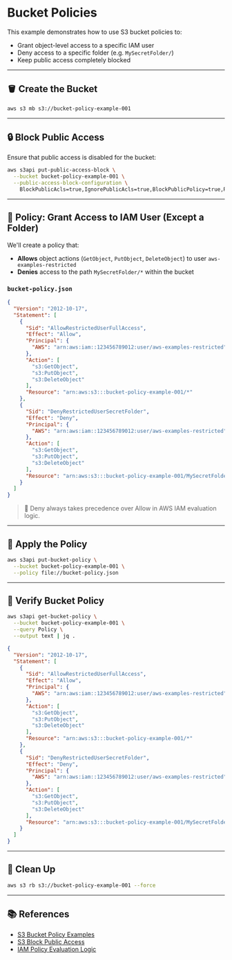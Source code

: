 # Bucket Policies

This example demonstrates how to use S3 bucket policies to:

- Grant object-level access to a specific IAM user
- Deny access to a specific folder (e.g. `MySecretFolder/`)
- Keep public access completely blocked

---

## 🪣 Create the Bucket

```sh
aws s3 mb s3://bucket-policy-example-001
````

---

## 🔒 Block Public Access

Ensure that public access is disabled for the bucket:

```sh
aws s3api put-public-access-block \
  --bucket bucket-policy-example-001 \
  --public-access-block-configuration \
    BlockPublicAcls=true,IgnorePublicAcls=true,BlockPublicPolicy=true,RestrictPublicBuckets=true
```

---

## 👤 Policy: Grant Access to IAM User (Except a Folder)

We'll create a policy that:

* **Allows** object actions (`GetObject`, `PutObject`, `DeleteObject`) to user `aws-examples-restricted`
* **Denies** access to the path `MySecretFolder/*` within the bucket

### `bucket-policy.json`

```json
{
  "Version": "2012-10-17",
  "Statement": [
    {
      "Sid": "AllowRestrictedUserFullAccess",
      "Effect": "Allow",
      "Principal": {
        "AWS": "arn:aws:iam::123456789012:user/aws-examples-restricted"
      },
      "Action": [
        "s3:GetObject",
        "s3:PutObject",
        "s3:DeleteObject"
      ],
      "Resource": "arn:aws:s3:::bucket-policy-example-001/*"
    },
    {
      "Sid": "DenyRestrictedUserSecretFolder",
      "Effect": "Deny",
      "Principal": {
        "AWS": "arn:aws:iam::123456789012:user/aws-examples-restricted"
      },
      "Action": [
        "s3:GetObject",
        "s3:PutObject",
        "s3:DeleteObject"
      ],
      "Resource": "arn:aws:s3:::bucket-policy-example-001/MySecretFolder/*"
    }
  ]
}
```

> 📌 Deny always takes precedence over Allow in AWS IAM evaluation logic.

---

## 🚀 Apply the Policy

```sh
aws s3api put-bucket-policy \
  --bucket bucket-policy-example-001 \
  --policy file://bucket-policy.json
```

---

## 📄 Verify Bucket Policy

```sh
aws s3api get-bucket-policy \
  --bucket bucket-policy-example-001 \
  --query Policy \
  --output text | jq .
```
```json
{
  "Version": "2012-10-17",
  "Statement": [
    {
      "Sid": "AllowRestrictedUserFullAccess",
      "Effect": "Allow",
      "Principal": {
        "AWS": "arn:aws:iam::123456789012:user/aws-examples-restricted"
      },
      "Action": [
        "s3:GetObject",
        "s3:PutObject",
        "s3:DeleteObject"
      ],
      "Resource": "arn:aws:s3:::bucket-policy-example-001/*"
    },
    {
      "Sid": "DenyRestrictedUserSecretFolder",
      "Effect": "Deny",
      "Principal": {
        "AWS": "arn:aws:iam::123456789012:user/aws-examples-restricted"
      },
      "Action": [
        "s3:GetObject",
        "s3:PutObject",
        "s3:DeleteObject"
      ],
      "Resource": "arn:aws:s3:::bucket-policy-example-001/MySecretFolder/*"
    }
  ]
}
```
---

## 🧼 Clean Up

```sh
aws s3 rb s3://bucket-policy-example-001 --force
```

---

## 📚 References

* [S3 Bucket Policy Examples](https://docs.aws.amazon.com/AmazonS3/latest/userguide/example-bucket-policies.html)
* [S3 Block Public Access](https://docs.aws.amazon.com/AmazonS3/latest/userguide/access-control-block-public-access.html)
* [IAM Policy Evaluation Logic](https://docs.aws.amazon.com/IAM/latest/UserGuide/reference_policies_evaluation-logic.html)
